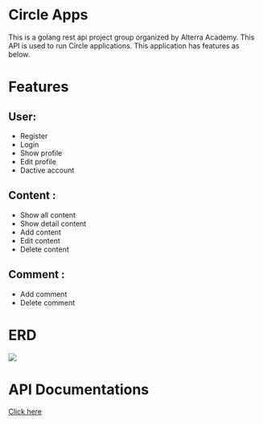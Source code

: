 # Circle Apps



This is a golang rest api project group organized by Alterra Academy. This API is used to run Circle applications. This application has features as below.

# Features
## User:
- Register
- Login
- Show profile
- Edit profile
- Dactive account

## Content :
- Show all content
- Show detail content
- Add content
- Edit content
- Delete content

## Comment :
- Add comment
- Delete comment

# ERD
<img src="image/ERD.png">

# API Documentations

[Click here](https://app.swaggerhub.com/apis-docs/icxz1/SosmedAPI/1.0.0#/)
